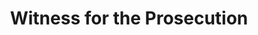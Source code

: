 ---
title: Witness for the Prosecution
year: 1958
opening_date: 1958-01-08
closing_date: 1958-01-18
layout: productions
image:
image_caption:
image_credit:
playbill: 
category: 
details:
  Theatre: Theatre Jacksonville
  Venue: Little Theatre
cast:
  Carter: Angelina Papazisis
  Greta: Jack Atkinson
  Mr. Mayhew: Hugh Henline
  Leonard Vole: Lance Stalker
  Sir Wilfred Robarts, Q.C.: Jack Somack
  Inspector Hearne: Lou Shabott
  A Detective: Clifford Walker
  Romaine: Mardie Kelly
  Mr. Justice Wainwright: Frank Ridge
  Clerk of the Court: David Berrier, Jr.
  Court Stenographer: Marie Tankersley
  Foreman of the Jury: Ken Meiser
  A Juror: Mildred Thomas
  Mr. Myers, Q.C.: Marshall Graver
  Barrister:
    - Charles Tankersley
    - Sylvester Scotti
    - Joan Garretson
    - Norman Rickard
    - J. Atkins
  A Policeman: Bruce Henn
  Dr. Wyatt: Charley Tutewiler
  Janet MacKenzie: Eileen Quattlebaum
  Mr. Glegg: Robert Gefter
  The Other Woman: Patty Bartleson
crew:
  Designer and Director: Maurice Geoffrey
  Stage Manager: William E. Schill
  Book-holder: Esther Mae Blankenbeckler
  Lighting:
    - Norman Howard
    - Charles Tankersley
    - Dr. Alvin Gross
    - Bob Behrens
  Sound Effects:
    - Rose Forney
    - Dorothy Massey
    - Eldene Moulton
    - Mary Crafts
  Properties:
    - Norman Rickard
    - Sue Henderson
    - Maybelle Bageant
    - Donna Freyberg
    - Barbara Poppell
    - Mervyn Rickard
    - Jean Poppell
    - Esther Barnes
  Costumes:
    - Agatha Norvell
    - Elaine Barnert
    - Eula Mae Snow
    - Marie Tankersley
    - Mary Lou Crique
  Make-up:
    - Jane Porter
    - Roselle Cohen
    - Florence Somack
    - Hilda Zeller
    - Brenda Bartley
    - Judy Bartley
    - Mary Parker
    - Lois Feinstein
    - Roz Portnoy
  Scenery:
    - Frank Ridge
    - Abbey I. Fink
    - Norman Howard
    - Paul Trudeau
    - Jack Fleet
    - Malcolm Argo
    - Eula Mae Snow
    - Chuck Tankersley
    - Julian Hood
    - Hugh Henline
    - Toby Bageant
    - Eloise Hartsfield
    - George Mitchell
    - Joan Garretson
    - Sylvester Scotti
    - Lance Stalker
    - Bob Behrens
    - Lyn Scharar
    - Marie Tankersley
    - David Beers
    - Bill Schill
    - Dorothy Quint
    - Vic Quint
    - Rozelle Cohen
    - Florence Somack
    - Felix Jacobs
    - Jim Jenkin
    - Malcolm Argo
    - Grace Trudeau
orchestra:
external_links:
---